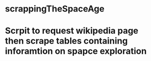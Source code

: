 # scrappingTheSpaceAge

# Scrpit to request wikipedia page then scrape tables containing inforamtion on spapce exploration

